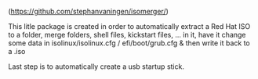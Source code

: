 (https://github.com/stephanvaningen/isomerger/)


This litle package is created in order to automatically extract a Red Hat ISO to a folder, merge folders, shell files, kickstart files, ... in it, have it change some data in isolinux/isolinux.cfg / efi/boot/grub.cfg & then write it back to a .iso

Last step is to automatically create a usb startup stick.
